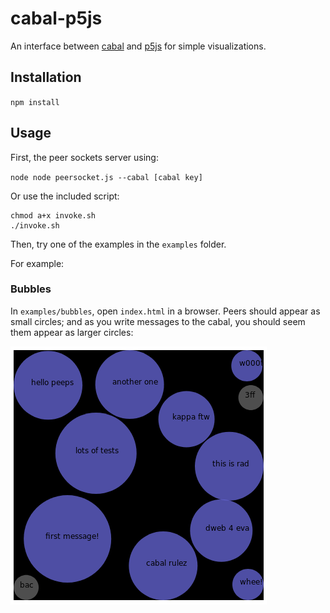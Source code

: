 # cabal-p5js

An interface between [cabal]() and [p5js]() for simple visualizations.

## Installation

`npm install`

## Usage

First, the peer sockets server using:

`node node peersocket.js --cabal [cabal key]`

Or use the included script:

```
chmod a+x invoke.sh
./invoke.sh
```

Then, try one of the examples in the `examples` folder.

For example:

### Bubbles


In `examples/bubbles`, open `index.html` in a browser.  Peers should appear as small circles; and as you write messages to the cabal, you should seem them appear as larger circles:

<img src="./examples/bubbles/bubbles.png">


